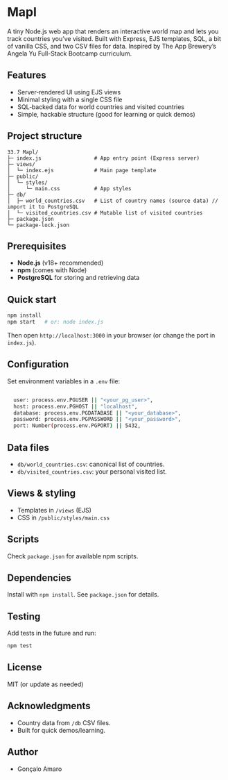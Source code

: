 # Mapl

A tiny Node.js web app that renders an interactive world map and lets you track countries you’ve visited. Built with Express, EJS templates, SQL, a bit of vanilla CSS, and two CSV files for data. Inspired by The App Brewery’s Angela Yu Full-Stack Bootcamp curriculum.

## Features
- Server‑rendered UI using EJS views
- Minimal styling with a single CSS file
- SQL‑backed data for world countries and visited countries
- Simple, hackable structure (good for learning or quick demos)

## Project structure
```
33.7 Mapl/
├─ index.js                 # App entry point (Express server)
├─ views/
│  └─ index.ejs             # Main page template
├─ public/
│  └─ styles/
│     └─ main.css           # App styles
├─ db/
│  ├─ world_countries.csv   # List of country names (source data) // import it to PostgreSQL
│  └─ visited_countries.csv # Mutable list of visited countries
├─ package.json
└─ package-lock.json
```

## Prerequisites
- **Node.js** (v18+ recommended)
- **npm** (comes with Node)
- **PostgreSQL** for storing and retrieving data

## Quick start
```bash
npm install
npm start   # or: node index.js
```
Then open `http://localhost:3000` in your browser (or change the port in `index.js`).

## Configuration
Set environment variables in a `.env` file:
```bash

  user: process.env.PGUSER || "<your_pg_user>",
  host: process.env.PGHOST || "localhost",
  database: process.env.PGDATABASE || "<your_database>",
  password: process.env.PGPASSWORD || "<your_password>",
  port: Number(process.env.PGPORT) || 5432,

```

## Data files
- `db/world_countries.csv`: canonical list of countries.
- `db/visited_countries.csv`: your personal visited list.

## Views & styling
- Templates in `/views` (EJS)
- CSS in `/public/styles/main.css`

## Scripts
Check `package.json` for available npm scripts.

## Dependencies
Install with `npm install`. See `package.json` for details.

## Testing
Add tests in the future and run:
```bash
npm test
```

## License
MIT (or update as needed)

## Acknowledgments
- Country data from `/db` CSV files.
- Built for quick demos/learning.

## Author
- Gonçalo Amaro
